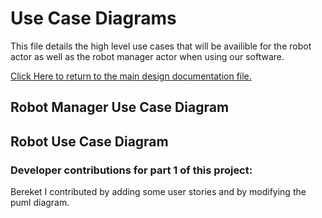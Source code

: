 # Use Case Diagrams
This file details the high level use cases that will be availible for the robot actor as well as the robot manager actor when using our software. 

[Click Here to return to the main design documentation file.](DESIGN.md)
## Robot Manager Use Case Diagram


## Robot Use Case Diagram


### Developer contributions for part 1 of this project:

Bereket
I contributed by adding some user stories and by 
modifying the puml diagram.


